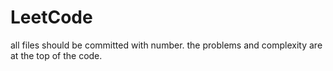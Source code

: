 # LeetCode

all files should be committed with number.
the problems and complexity are at the top of the code.
